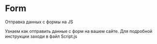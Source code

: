 # Form
Отправка данных с формы на JS

Узнаем как отправить данные с форм на вашем сайте. Для подробной инструкции заходи в файл Script.js

